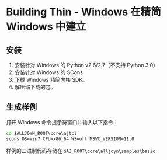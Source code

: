# Building Thin - Windows 在精简 Windows 中建立

## 安装
1. 安装针对 Windows 的 Python v2.6/2.7（不支持 Python 3.0）
2. 安装针对 Windows 的 SCons
3. [下载][download] Windows 精简内核 SDK。
4. 解压缩下载的包。

## 生成样例
打开 Windows 命令提示符窗口并输入以下指令：

```bat
cd $ALLJOYN_ROOT\core\ajtcl
scons OS=win7 CPU=x86_64 WS=off MSVC_VERSION=11.0
```

样例的二进制代码存储在 `$AJ_ROOT\core\alljoyn\samples\basic`

[download]: https://allseenalliance.org/framework/download
[build-app-thin-library]:  /develop/tutorial/thin-app
